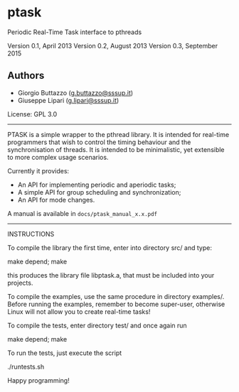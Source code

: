 ptask
=====

Periodic Real-Time Task interface to pthreads

Version 0.1, April 2013
Version 0.2, August 2013
Version 0.3, September 2015

Authors 
-------
- Giorgio Buttazzo (g.buttazzo@sssup.it)
- Giuseppe Lipari  (g.lipari@sssup.it)

License: GPL 3.0

------------------------------------------------------------------

PTASK is a simple wrapper to the pthread library. It is intended for
real-time programmers that wish to control the timing behaviour and
the synchronisation of threads. It is intended to be minimalistic, yet
extensible to more complex usage scenarios.

Currently it provides:

- An API for implementing periodic and aperiodic tasks;
- A simple API for group scheduling and synchronization;
- An API for mode changes. 

A manual is available in `docs/ptask_manual_x.x.pdf`

------------------------------------------------------------------

INSTRUCTIONS

To compile the library the first time, enter into directory src/ and type:

  make depend; make 

this produces the library file libptask.a, that must be included into your
projects.

To compile the examples, use the same procedure in directory examples/. 
Before running the examples, remember to become super-user, otherwise
Linux will not allow you to create real-time tasks!

To compile the tests, enter directory test/ and once again run 

  make depend; make 

To run the tests, just execute the script

  ./runtests.sh

Happy programming!




